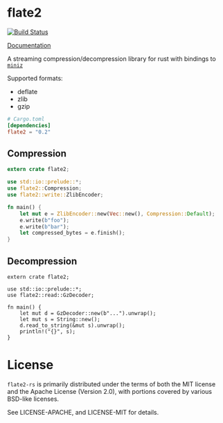 # flate2

[![Build Status](https://travis-ci.org/alexcrichton/flate2-rs.svg?branch=master)](https://travis-ci.org/alexcrichton/flate2-rs)

[Documentation](http://alexcrichton.com/flate2-rs/flate2/index.html)

A streaming compression/decompression library for rust with bindings to
[`miniz`](https://code.google.com/p/miniz/)

Supported formats:

* deflate
* zlib
* gzip

```toml
# Cargo.toml
[dependencies]
flate2 = "0.2"
```

## Compression

```rust
extern crate flate2;

use std::io::prelude::*;
use flate2::Compression;
use flate2::write::ZlibEncoder;

fn main() {
    let mut e = ZlibEncoder::new(Vec::new(), Compression::Default);
    e.write(b"foo");
    e.write(b"bar");
    let compressed_bytes = e.finish();
}
```

## Decompression

```rust,no_run
extern crate flate2;

use std::io::prelude::*;
use flate2::read::GzDecoder;

fn main() {
    let mut d = GzDecoder::new(b"...").unwrap();
    let mut s = String::new();
    d.read_to_string(&mut s).unwrap();
    println!("{}", s);
}
```

# License

`flate2-rs` is primarily distributed under the terms of both the MIT license and
the Apache License (Version 2.0), with portions covered by various BSD-like
licenses.

See LICENSE-APACHE, and LICENSE-MIT for details.
